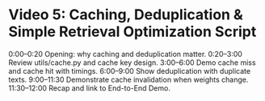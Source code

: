 # Video 5: Caching, Deduplication & Simple Retrieval Optimization Script

0:00–0:20 Opening: why caching and deduplication matter.
0:20–3:00 Review utils/cache.py and cache key design.
3:00–6:00 Demo cache miss and cache hit with timings.
6:00–9:00 Show deduplication with duplicate texts.
9:00–11:30 Demonstrate cache invalidation when weights change.
11:30–12:00 Recap and link to End-to-End Demo.
